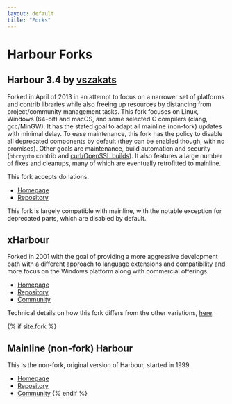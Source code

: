 ```yaml
---
layout: default
title: "Forks"
---
```

<div markdown="1" class="components">

# Harbour Forks

## Harbour 3.4 by [vszakats](https://github.com/vszakats)

Forked in April of 2013 in an attempt to focus on a narrower set of platforms
and contrib libraries while also freeing up resources by distancing from
project/community management tasks. This fork focuses on Linux, Windows (64-bit)
and macOS, and some selected C compilers (clang, gcc/MinGW). It has the stated
goal to adapt all mainline (non-fork) updates with minimal delay. To ease
maintenance, this fork has the policy to disable all deprecated components by
default (they can be enabled though, with no promises). Other goals are
maintenance, build automation and security (`hbcrypto` contrib and
[curl/OpenSSL builds](https://github.com/vszakats/harbour-deps)). It also
features a large number of fixes and cleanups, many of which are eventually
retrofitted to mainline.

This fork accepts donations.

* [Homepage](https://vszakats.github.io/harbour-core/)
* [Repository](https://github.com/vszakats/harbour-core)

This fork is largely compatible with mainline, with the notable exception
for deprecated parts, which are disabled by default.

## xHarbour

Forked in 2001 with the goal of providing a more aggressive development path
with a different approach to language extensions and compatibility and more
focus on the Windows platform along with commercial offerings.

* [Homepage](http://xharbour.org/)
* [Repository](https://sourceforge.net/projects/xharbour/)
* [Community](https://groups.google.com/forum/#!forum/comp.lang.xharbour)

Technical details on how this fork differs from the other variations,
[here](https://raw.githubusercontent.com/vszakats/harbour-core/master/doc/xhb-diff.txt).

{% if site.fork %}
## Mainline (non-fork) Harbour

This is the non-fork, original version of Harbour, started in 1999.

* [Homepage](https://harbour.github.io/)
* [Repository](https://github.com/harbour/core)
* [Community](https://groups.google.com/group/harbour-users/)
{% endif %}

</div>
